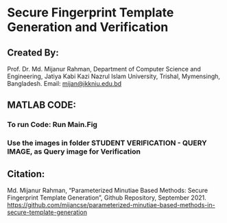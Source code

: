 # Secure Fingerprint Template Generation and Verification

## Created By: 
Prof. Dr. Md. Mijanur Rahman, Department of Computer Science and Engineering, 
Jatiya Kabi Kazi Nazrul Islam University, Trishal, Mymensingh, Bangladesh. 
Email: mijan@jkkniu.edu.bd

## MATLAB CODE:
### To run Code: Run Main.Fig
### Use the images in folder STUDENT VERIFICATION - QUERY IMAGE, as Query image for Verification


## Citation: 
Md. Mijanur Rahman, “Parameterized Minutiae Based Methods: Secure Fingerprint Template Generation”, Github Repository, September 2021. https://github.com/mijancse/parameterized-minutiae-based-methods-in-secure-template-generation 
